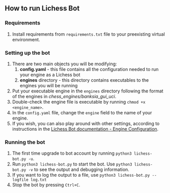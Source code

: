## How to run Lichess Bot

### Requirements

1. Install requirements from `requirements.txt` file to your 
preexisting virtual environment.

### Setting up the bot
1. There are two main objects you will be modifying:
   1. **config.yaml** - this file contains all the configuration needed to run your
   engine as a Lichess bot
   2. **engines** directory - this directory contains executables to the engines 
   you will be running
2. Put your executable engine in the `engines` directory following the format of the engines
in *chess_engines/banksia_gui_uci*.
3. Double-check the engine file is executable by running `chmod +x <engine_name>`.
5. In the `config.yaml` file, change the `engine` field to the name of your engine.
6. If you wish, you can also play around with other settings, according to instructions in
the [Lichess Bot documentation - Engine Configuration](README.md#engine-configuration).

### Running the bot

1. The first time upgrade to bot account by running `python3 lichess-bot.py -u`.
2. Run `python3 lichess-bot.py` to start the bot. Use `python3 lichess-bot.py -v` to see 
the output and debugging information. 
3. If you want to log the output to a file, use
`python3 lichess-bot.py --logfile log.txt`
4. Stop the bot by pressing `Ctrl+C`.